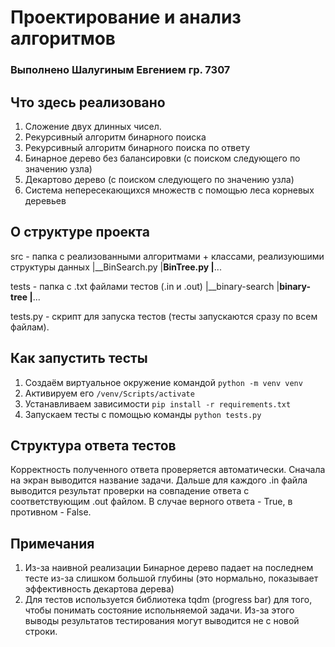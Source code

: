 # Проектирование и анализ алгоритмов
### Выполнено Шалугиным Евгением гр. 7307

## Что здесь реализовано
1. Сложение двух длинных чисел.
2. Рекурсивный алгоритм бинарного поиска
3. Рекурсивный алгоритм бинарного поиска по ответу
4. Бинарное дерево без балансировки (с поиском следующего по значению узла)
5. Декартово дерево (с поиском следующего по значению узла)
6. Система непересекающихся множеств с помощью леса корневых деревьев

## О структуре проекта
src - папка с реализованными алгоритмами + классами, реализуюшими структуры данных
|__BinSearch.py
|__BinTree.py
|__...

tests - папка с .txt файлами тестов (.in и .out)
|__binary-search
|__binary-tree
|__...

tests.py - скрипт для запуска тестов (тесты запускаются сразу по всем файлам).

## Как запустить тесты 
1. Создаём виртуальное окружение командой `python -m venv venv`
2. Активируем его `/venv/Scripts/activate`
3. Устанавливаем зависимости `pip install -r requirements.txt`
4. Запускаем тесты с помощью команды `python tests.py`

## Структура ответа тестов
Корректность полученного ответа проверяется автоматически.
Сначала на экран выводится название задачи.
Дальше для каждого .in файла выводится результат проверки на совпадение ответа с соответствующим .out файлом.
В случае верного ответа - True, в противном - False.

## Примечания
1. Из-за наивной реализации Бинарное дерево падает на последнем тесте из-за слишком большой глубины (это нормально, показывает эффективность декартова дерева)
2. Для тестов используется библиотека tqdm (progress bar) для того, чтобы понимать состояние испольняемой задачи. Из-за этого выводы результатов тестирования могут выводится не с новой строки.
